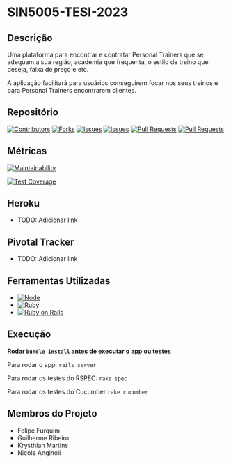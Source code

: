 # SIN5005-TESI-2023

## Descrição
Uma plataforma para encontrar e contratar Personal Trainers que se adequam a sua região, academia que frequenta, o estilo de treino que deseja, faixa de preço e etc. 

A aplicação facilitará para usuários conseguirem focar nos seus treinos e para Personal Trainers encontrarem clientes.

## Repositório

[![Contributors][contributors-shield]][contributors-url]
[![Forks][forks-shield]][forks-url]
[![Issues][open-issues-shield]][open-issues-url]
[![Issues][closed-issues-shield]][closed-issues-url]
[![Pull Requests][open-pr-shield]][open-pr-url]
[![Pull Requests][closed-pr-shield]][closed-pr-url]

## Métricas
[![Maintainability][code-climate-maintainability-shield]][code-climate-maintainability-url]

[![Test Coverage][code-climate-test-coverage-shield]][code-climate-test-coverage-url]

## Heroku
* TODO: Adicionar link

## Pivotal Tracker
* TODO: Adicionar link

## Ferramentas Utilizadas
* [![Node][node-shield]][node-url]
* [![Ruby][ruby-shield]][ruby-url]
* [![Ruby on Rails][ror-shield]][ror-url]

## Execução

**Rodar `bundle install` antes de executar o app ou testes**

Para rodar o app:
`rails server`

Para rodar os testes do RSPEC:
`rake spec`

Para rodar os testes do Cucumber
`rake cucumber`

## Membros do Projeto
* Felipe Furquim
* Guilherme Ribeiro
* Krysthian Martins
* Nicole Anginoli

<!-- Markdown links -->
[contributors-shield]: https://img.shields.io/github/contributors/TESI-2023/SIN5005-TESI-2023.svg?style=for-the-badge
[contributors-url]: https://github.com/TESI-2023/SIN5005-TESI-2023/graphs/contributors
[forks-shield]: https://img.shields.io/github/forks/TESI-2023/SIN5005-TESI-2023.svg?style=for-the-badge
[forks-url]: https://github.com/TESI-2023/SIN5005-TESI-2023/network/members
[open-issues-shield]: https://img.shields.io/github/issues/TESI-2023/SIN5005-TESI-2023.svg?style=for-the-badge
[open-issues-url]: https://github.com/TESI-2023/SIN5005-TESI-2023/issues
[closed-issues-shield]: https://img.shields.io/github/issues-closed/TESI-2023/SIN5005-TESI-2023.svg?style=for-the-badge
[closed-issues-url]: https://github.com/TESI-2023/SIN5005-TESI-2023/issues
[open-pr-shield]: https://img.shields.io/github/issues-pr/TESI-2023/SIN5005-TESI-2023.svg?style=for-the-badge
[open-pr-url]: https://github.com/TESI-2023/SIN5005-TESI-2023/pulls
[closed-pr-shield]: https://img.shields.io/github/issues-pr-closed/TESI-2023/SIN5005-TESI-2023.svg?style=for-the-badge
[closed-pr-url]: https://github.com/TESI-2023/SIN5005-TESI-2023/pulls
[node-shield]: https://img.shields.io/badge/Node.js-43853D?style=for-the-badge&logo=node.js&logoColor=white
[node-url]: https://nodejs.org/en
[ruby-shield]: https://img.shields.io/badge/Ruby-CC342D?style=for-the-badge&logo=ruby&logoColor=white
[ruby-url]: https://www.ruby-lang.org/pt/
[ror-shield]: https://img.shields.io/badge/Ruby_on_Rails-CC0000?style=for-the-badge&logo=ruby-on-rails&logoColor=white
[ror-url]: https://rubyonrails.org/
[code-climate-maintainability-shield]: https://api.codeclimate.com/v1/badges/fb7beacaf98f35b86910/maintainability
[code-climate-maintainability-url]: https://codeclimate.com/github/TESI-2023/SIN5005-TESI-2023/maintainability
[code-climate-test-coverage-shield]: https://api.codeclimate.com/v1/badges/fb7beacaf98f35b86910/test_coverage
[code-climate-test-coverage-url]: https://codeclimate.com/github/TESI-2023/SIN5005-TESI-2023/test_coverage
